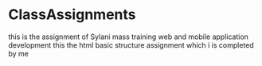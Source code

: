# ClassAssignments
this is the assignment of Sylani mass training web and mobile application development
this the html basic structure assignment which i is completed by me
